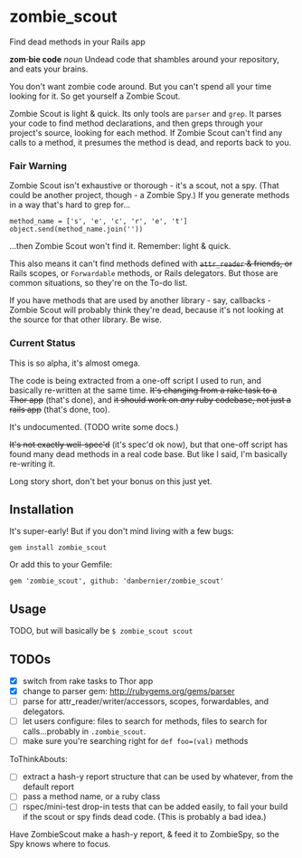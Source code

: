 zombie_scout
=============

Find dead methods in your Rails app

**zom·bie code** *noun* Undead code that shambles around your repository, and
eats your brains.

You don't want zombie code around. But you can't spend all your time looking
for it. So get yourself a Zombie Scout.

Zombie Scout is light & quick. Its only tools are `parser` and `grep`.  It
parses your code to find method declarations, and then greps through your
project's source, looking for each method.  If Zombie Scout can't find any
calls to a method, it presumes the method is dead, and reports back to you.

### Fair Warning

Zombie Scout isn't exhaustive or thorough - it's a scout, not a spy. (That
could be another project, though - a Zombie Spy.) If you generate methods in a
way that's hard to grep for...

    method_name = ['s', 'e', 'c', 'r', 'e', 't']
    object.send(method_name.join(''))

...then Zombie Scout won't find it. Remember: light & quick.

This also means it can't find methods defined with ~~`attr_reader` & friends, or~~
Rails scopes, or `Forwardable` methods, or Rails delegators. But those are
common situations, so they're on the To-do list.

If you have methods that are used by another library - say, callbacks - Zombie
Scout will probably think they're dead, because it's not looking at the source
for that other library. Be wise.

### Current Status

This is so alpha, it's almost omega.

The code is being extracted from a one-off script I used to run, and basically
re-written at the same time. ~~It's changing from a rake task to a Thor app~~
(that's done), and ~~it should work on *any* ruby codebase, not just a rails
app~~ (that's done, too).

It's undocumented. (TODO write some docs.)

~~It's not exactly well-spec'd~~ (it's spec'd ok now), but that one-off script
has found many dead methods in a real code base. But like I said, I'm basically
re-writing it.

Long story short, don't bet your bonus on this just yet.

## Installation

It's super-early! But if you don't mind living with a few bugs:

    gem install zombie_scout

Or add this to your Gemfile:

    gem 'zombie_scout', github: 'danbernier/zombie_scout'

## Usage

TODO, but will basically be `$ zombie_scout scout`

## TODOs

* [x] switch from rake tasks to Thor app
* [x] change to parser gem: http://rubygems.org/gems/parser
* [ ] parse for attr_reader/writer/accessors, scopes, forwardables, and delegators.
* [ ] let users configure: files to search for methods, files to search for calls...probably in `.zombie_scout`.
* [ ] make sure you're searching right for `def foo=(val)` methods

ToThinkAbouts:
* [ ] extract a hash-y report structure that can be used by whatever, from the default report
* [ ] pass a method name, or a ruby class
* [ ] rspec/mini-test drop-in tests that can be added easily, to fail your
  build if the scout or spy finds dead code. (This is probably a bad idea.)

Have ZombieScout make a hash-y report, & feed it to ZombieSpy, so the Spy knows where to focus.

